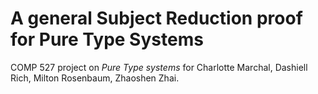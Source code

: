 # A general Subject Reduction proof for Pure Type Systems

COMP 527 project on _Pure Type systems_ for Charlotte Marchal, Dashiell Rich, Milton Rosenbaum, Zhaoshen Zhai.

